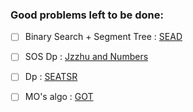 ### Good problems left to be done:

- [ ] Binary Search + Segment Tree : [SEAD](https://www.codechef.com/problems/SEAD)

- [ ] SOS Dp : [Jzzhu and Numbers](https://codeforces.com/contest/449/problem/D)

- [ ] Dp : [SEATSR](https://www.codechef.com/problems/SEATSR)

- [ ] MO's algo : [GOT](https://www.spoj.com/problems/GOT/)